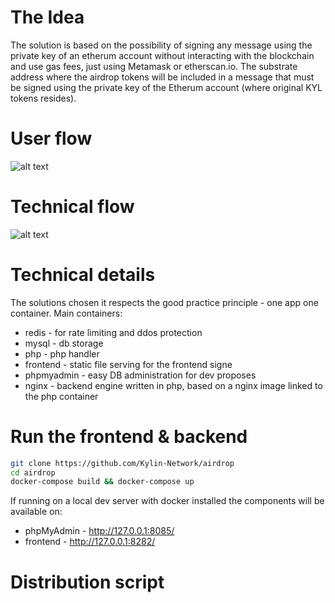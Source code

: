 # The Idea
The solution is based on the possibility of signing any message using the private key of an etherum account without interacting with the blockchain and use gas fees, just using Metamask or etherscan.io. The substrate address where the airdrop tokens will be included in a message that must be signed using the private key of the Etherum account (where original KYL tokens resides).

# User flow
![alt text](https://github.com/Kylin-Network/airdrop/blob/main/doc/user_flow.jpg?raw=true)

# Technical flow
![alt text](https://github.com/Kylin-Network/airdrop/blob/main/doc/tech_flow.jpg?raw=true)

# Technical details
The solutions chosen it respects the good practice principle - one app one container. 
Main containers:
- redis - for rate limiting and ddos protection
- mysql - db storage
- php - php handler
- frontend - static file serving for the frontend signe
- phpmyadmin - easy DB administration for dev proposes
- nginx - backend engine written in php, based on a nginx image linked to the php container

# Run the frontend & backend
```bash
git clone https://github.com/Kylin-Network/airdrop
cd airdrop
docker-compose build && docker-compose up
```
If running on a local dev server with docker installed the components will be available on:
- phpMyAdmin - http://127.0.0.1:8085/
- frontend - http://127.0.0.1:8282/

# Distribution script
```bash
```
